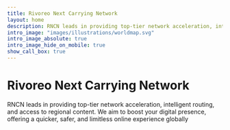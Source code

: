 ```yaml
---
title: Rivoreo Next Carrying Network
layout: home
description: RNCN leads in providing top-tier network acceleration, intelligent routing, and access to regional content. We aim to boost your digital presence, offering a quicker, safer, and limitless online experience globally
intro_image: "images/illustrations/worldmap.svg"
intro_image_absolute: true
intro_image_hide_on_mobile: true
show_call_box: true
---
```


# Rivoreo Next Carrying Network

RNCN leads in providing top-tier network acceleration, intelligent routing, and access to regional content. We aim to boost your digital presence, offering a quicker, safer, and limitless online experience globally

